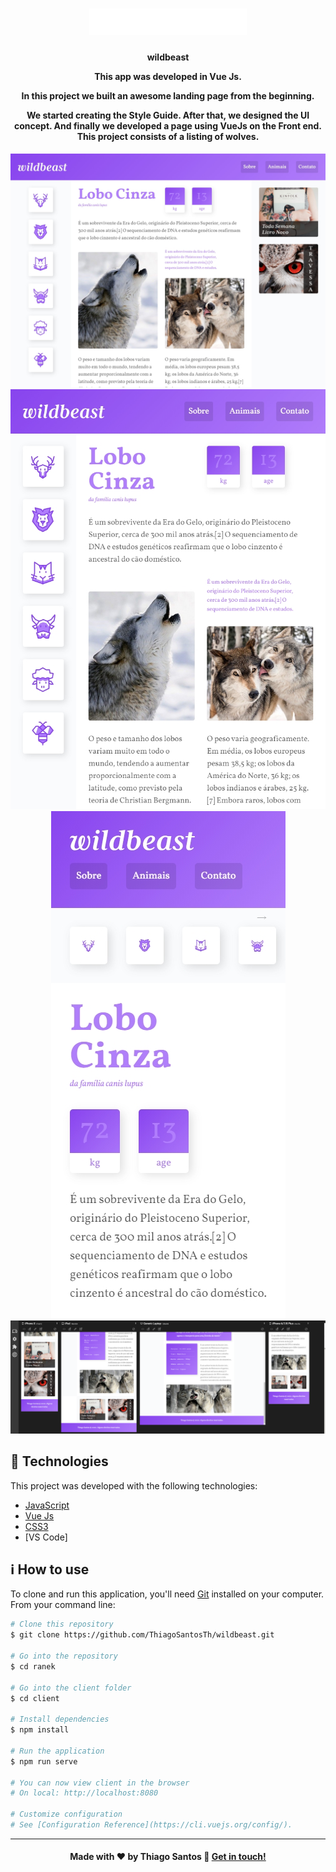 <h1 align="center" >
    <img width="50%"; alt="Logo" src="src/assets/wildbeast.svg" />
    <br>
</h1>

<h4 align="center">
  <p>wildbeast</p>
  
  <p>This app was developed in Vue Js.</p>

  <p>
 In this project we built an awesome landing page from the beginning. 

 We started creating the Style Guide. After that, we designed the UI concept. And finally we developed a page using VueJs on the Front end.
This project consists of a listing of wolves.

  </p>
</h4>

<p align="center">
  <img alt="Home" src="public/notebook.jpg">
  <img alt="Home" src="public/ipad.jpg">
  <img alt="Home" src="public/iphone.jpg">
  <img alt="Home" src="public/todos.png">
</p>


## :rocket: Technologies

This project was developed with the following technologies:

-  [JavaScript](https://developer.mozilla.org/pt-BR/docs/Web/JavaScript)
-  [Vue Js](https://vuejs.org/)
-  [CSS3](https://developer.mozilla.org/pt-BR/docs/Web/CSS)
-  [VS Code]

## :information_source: How to use

To clone and run this application, you'll need [Git](https://git-scm.com) installed on your computer. From your command line:

```bash
# Clone this repository
$ git clone https://github.com/ThiagoSantosTh/wildbeast.git

# Go into the repository
$ cd ranek

# Go into the client folder
$ cd client

# Install dependencies
$ npm install

# Run the application
$ npm run serve

# You can now view client in the browser
# On local: http://localhost:8080

# Customize configuration
# See [Configuration Reference](https://cli.vuejs.org/config/).
```

---

<h4 align="center">
    Made with ♥ by Thiago Santos 👋 <a href="https://www.linkedin.com/in/thiago-santos-966064187/" target="_blank">Get in touch!</a>
</h4>
